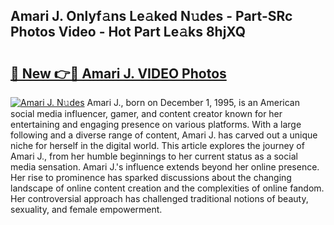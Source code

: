 ## Amari J. Onlyf𝚊ns Le𝚊ked N𝚞des - Part-SRc Photos Video - Hot Part Le𝚊ks 8hjXQ

# <h2><a href="http://ab45788.deff.icu/?id=Amari+J.">🔗 New 👉🔴 Amari J. VIDEO Photos</a></h2>

[![Amari J. N𝚞des](https://i.imgur.com/rIISA9y.gif)](http://ab45788.deff.icu/?id=Amari+J.)
Amari J., born on December 1, 1995, is an American social media influencer, gamer, and content creator known for her entertaining and engaging presence on various platforms. With a large following and a diverse range of content, Amari J. has carved out a unique niche for herself in the digital world. This article explores the journey of Amari J., from her humble beginnings to her current status as a social media sensation. Amari J.'s influence extends beyond her online presence. Her rise to prominence has sparked discussions about the changing landscape of online content creation and the complexities of online fandom. Her controversial approach has challenged traditional notions of beauty, sexuality, and female empowerment.
